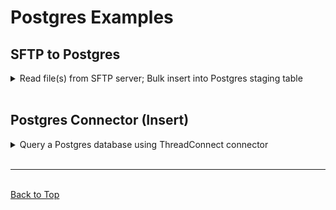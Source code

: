 # Postgres Examples

## SFTP to Postgres
<details><summary>Read file(s) from SFTP server; Bulk insert into Postgres staging table</summary>

<br/>

![Architecture Flow](../Amazon_S3/ReadSFTPtoPostgres.png "Architecture Flow")

#### Key Attributes
* `ListSFTP`: pulls list of files from SFTP server and creates flow file for each file
* `FetchSFTP`: pulls content from files on SFTP servers and populates the flow file
* `PutDatabaseRecord`: inputs records from flow files into Postgres table

#### Developer Notes
* _Carefully check that database configuration details are updated across the entire flow when configuring a new database connection._ The `AvroSchemaRegistry` and `PostgresCon` Controller Services hold majority of the Postgres connection details, but many other processors and services require additional information (i.e. database table name). 
* This template utilizes Enterprise Connect (EC).

</details>
<br/>

<!-- -------------------------------------------------------- -->


## Postgres Connector (Insert)
<details><summary>Query a Postgres database using ThreadConnect connector</summary>

#### Key Attributes
- `InvokeHttp`: invokes the weather API endpoint
- `EvaluateJsonPath` / `EvaluateXPath`: extracts specified values from the JSON/XML response respectively based on the path
- `AttributestoJSON`: creates flat JSON from the list of flowfile attributes
- `ConvertJSONtoSQL`: converts flat JSON into corresponding SQL statement using the details of “test” table
- `PutSQL`: executes the SQL command on the specified (postgres) database. `PutSQL` inputs the record passed as data from the GET call into “test” table

#### Controller Services Used
* `StandardSSLContextService`: helps to communicate with secure API endpoint(HTTPS)
* `DBCPConnectionPool`: connects to the specified postgres database

#### Developer Notes
* The template requires Postgres DB with following requirements: 
	* DB Name: postgres
	* User: postgres
	* Password: postgres
	* Table Name: test Schema
 
	 ```
	{
		“column name” : “type”
		id : character varying,
		cityname : character varying,
		citytemp : character varying,
	}
    ```
* Database Driver Location: Postgresq JDBC Driver jar location (download from https://jdbc.postgresql.org/download.html)
* Carefully check that database configuration details are updated across the **entire** flow when configuring a new database connection.

</details>
<br/>

<!-- -------------------------------------------------------- -->

<hr/>
<br/>
<a href="#top">Back to Top</a>